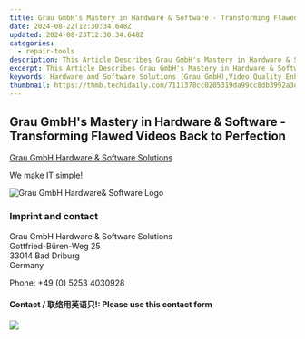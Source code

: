 ```yaml
---
title: Grau GmbH's Mastery in Hardware & Software - Transforming Flawed Videos Back to Perfection
date: 2024-08-22T12:30:34.648Z
updated: 2024-08-23T12:30:34.648Z
categories:
  - repair-tools
description: This Article Describes Grau GmbH's Mastery in Hardware & Software - Transforming Flawed Videos Back to Perfection
excerpt: This Article Describes Grau GmbH's Mastery in Hardware & Software - Transforming Flawed Videos Back to Perfection
keywords: Hardware and Software Solutions (Grau GmbH),Video Quality Enhancement Services,Flawless Videography with Grau GmbH,Proficient in Correcting Distorted Videos,Expert in Digital Media Restoration (Grau GmbH),Advanced Video Repair Technologies (Grau GmbH),High-Quality Video Editing Services by Grau GmbH
thumbnail: https://thmb.techidaily.com/7111378cc0205319da99cc8db3992a3d311982c554186166a280e12ee8590487.png
---
```


## Grau GmbH's Mastery in Hardware & Software - Transforming Flawed Videos Back to Perfection

[Grau GmbH Hardware & Software Solutions](https://main.grauonline.de/)

We make IT simple!

![Grau GmbH Hardware& Software Logo](https://main.grauonline.de/wp-content/uploads/2021/05/output-onlinepngtools.png)

### Imprint and contact

 Grau GmbH Hardware & Software Solutions  
 Gottfried-Büren-Weg 25  
 33014 Bad Driburg  
 Germany

Phone: +49 (0) 5253 4030928

#### Contact / 联络用英语只!: Please use this contact form

<ins class="adsbygoogle"
     style="display:block"
     data-ad-format="autorelaxed"
     data-ad-client="ca-pub-7571918770474297"
     data-ad-slot="1223367746"></ins>



<ins class="adsbygoogle"
     style="display:block"
     data-ad-client="ca-pub-7571918770474297"
     data-ad-slot="8358498916"
     data-ad-format="auto"
     data-full-width-responsive="true"></ins>





<!-- affiliate ads begin -->
<a href="https://estore.winxdvd.com/order/checkout.php?PRODS=4612444&QTY=1&AFFILIATE=108875&CART=1"><img src="https://www.winxdvd.com/affiliate/new-banner/pt-728x90.jpg" border="0"></a>
<!-- affiliate ads end -->